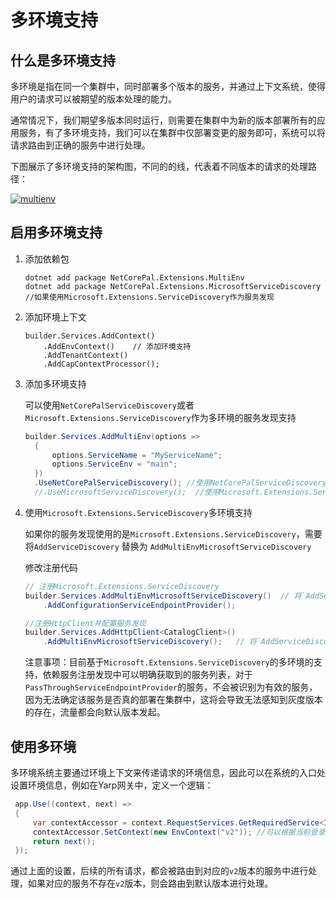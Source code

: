 # 多环境支持

## 什么是多环境支持

多环境是指在同一个集群中，同时部署多个版本的服务，并通过上下文系统，使得用户的请求可以被期望的版本处理的能力。

通常情况下，我们期望多版本同时运行，则需要在集群中为新的版本部署所有的应用服务，有了多环境支持，我们可以在集群中仅部署变更的服务即可，系统可以将请求路由到正确的服务中进行处理。

下图展示了多环境支持的架构图，不同的的线，代表着不同版本的请求的处理路径：

[![multienv](../img/multienv.png)](../img/multienv.png)

## 启用多环境支持

1. 添加依赖包

   ```
   dotnet add package NetCorePal.Extensions.MultiEnv
   dotnet add package NetCorePal.Extensions.MicrosoftServiceDiscovery  //如果使用Microsoft.Extensions.ServiceDiscovery作为服务发现
   ```

2. 添加环境上下文

    ```
    builder.Services.AddContext()  
        .AddEnvContext()    // 添加环境支持
        .AddTenantContext() 
        .AddCapContextProcessor(); 
    ```
   
3. 添加多环境支持

   可以使用`NetCorePalServiceDiscovery`或者`Microsoft.Extensions.ServiceDiscovery`作为多环境的服务发现支持
   ```csharp
   builder.Services.AddMultiEnv(options =>
     {
         options.ServiceName = "MyServiceName";
         options.ServiceEnv = "main";
     })
     .UseNetCorePalServiceDiscovery(); //使用NetCorePalServiceDiscovery作为多环境的服务发现支持
     //.UseMicrosoftServiceDiscovery();  //使用Microsoft.Extensions.ServiceDiscovery作为多环境的服务发现支持
   ```
   
4. 使用`Microsoft.Extensions.ServiceDiscovery`多环境支持
   
   如果你的服务发现使用的是`Microsoft.Extensions.ServiceDiscovery`，需要将`AddServiceDiscovery` 替换为 `AddMultiEnvMicrosoftServiceDiscovery`

    修改注册代码
    ```csharp
    // 注册Microsoft.Extensions.ServiceDiscovery
    builder.Services.AddMultiEnvMicrosoftServiceDiscovery()  // 将`AddServiceDiscovery` 替换为 `AddMultiEnvMicrosoftServiceDiscovery`
        .AddConfigurationServiceEndpointProvider();
    
    //注册HttpClient并配置服务发现
    builder.Services.AddHttpClient<CatalogClient>()
        .AddMultiEnvMicrosoftServiceDiscovery();   // 将`AddServiceDiscovery` 替换为 `AddMultiEnvMicrosoftServiceDiscovery`
    ```

   注意事项：目前基于`Microsoft.Extensions.ServiceDiscovery`的多环境的支持，依赖服务注册发现中可以明确获取到的服务列表，对于`PassThroughServiceEndpointProvider`的服务，不会被识别为有效的服务，因为无法确定该服务是否真的部署在集群中，这将会导致无法感知到灰度版本的存在，流量都会向默认版本发起。

## 使用多环境

多环境系统主要通过环境上下文来传递请求的环境信息，因此可以在系统的入口处设置环境信息，例如在Yarp网关中，定义一个逻辑：

```csharp
 app.Use((context, next) =>
 {
     var contextAccessor = context.RequestServices.GetRequiredService<IContextAccessor>();
     contextAccessor.SetContext(new EnvContext("v2")); //可以根据当前登录用户决定环境版本
     return next();
 });
```

通过上面的设置，后续的所有请求，都会被路由到对应的`v2`版本的服务中进行处理，如果对应的服务不存在`v2`版本，则会路由到默认版本进行处理。
